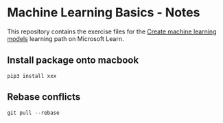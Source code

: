 # Machine Learning Basics - Notes

This repository contains the exercise files for the [Create machine learning models](https://docs.microsoft.com/learn/paths/create-machine-learn-models/) learning path on Microsoft Learn.

## Install package onto macbook

```
pip3 install xxx
```

## Rebase conflicts

```
git pull --rebase
```

